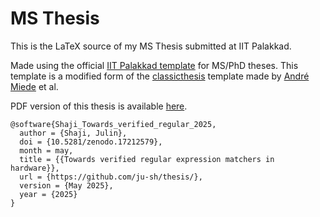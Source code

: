 # MS Thesis

This is the LaTeX source of my MS Thesis submitted at IIT Palakkad.

Made using the official [IIT Palakkad template][3] for MS/PhD theses.
This template is a modified form of the [classicthesis][2] template made by
[André Miede][1] et al.

PDF version of this thesis is available [here][4].

```
@software{Shaji_Towards_verified_regular_2025,
  author = {Shaji, Julin},
  doi = {10.5281/zenodo.17212579},
  month = may,
  title = {{Towards verified regular expression matchers in hardware}},
  url = {https://github.com/ju-sh/thesis/},
  version = {May 2025},
  year = {2025}
}
```

[1]: http://www.miede.de/
[2]: https://ctan.org/pkg/classicthesis?lang=en
[3]: https://iitpkd.ac.in/thesis
[4]: https://github.com/ju-sh/thesis/releases/download/v1.0.0/thesis.pdf

